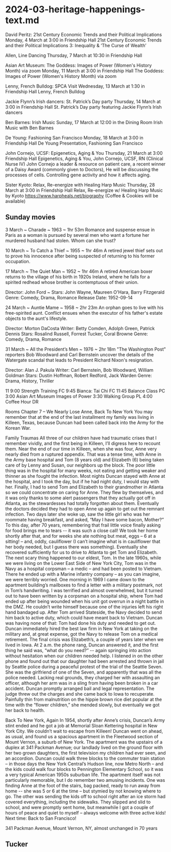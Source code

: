 # 2024-03-heritage-happenings-text.md

David Peritz: 21st Century Economic Trends and their Political Implications
Monday, 4 March at 3:00 in Friendship Hall
21st Century Economic Trends and their Political Implications 3: Inequality & ‘The Curse of Wealth’

Allen, Line Dancing
Thursday, 7 March at 10:30 in Friendship Hall

Asian Art Museum: The Goddess: Images of Power (Women's History Month) via zoom
Monday, 11 March at 3:00 in Friendship Hall
The Goddess: Images of Power (Women's History Month) via zoom

Lenny, French Bulldog: SPCA Visit
Wednesday, 13 March at 1:30 in Friendship Hall
Lenny, French Bulldog

Jackie Flynn’s Irish dancers: St. Patrick’s Day party
Thursday, 14 March at 3:00 in Friendship Hall
St. Patrick’s Day party featuring Jackie Flynn’s Irish dancers

Ben Barnes: Irish Music
Sunday, 17 March at 12:00 in the Dining Room
Irish Music with Ben Barnes

De Young: Fashioning San Francisco
Monday, 18 March at 3:00 in Friendship Hall
De Young Presentation, Fashioning San Francisco

John Cornejo, UCSF: Epigenetics, Aging & You
Thursday, 21 March at 3:00 Friendship Hall
Epigenetics, Aging & You, John Cornejo, UCSF, RN (Clinical
Nurse IV) John Cornejo a leader & resource on patient care, a recent winner of a Daisy Award (commonly given to Doctors), He will be discussing the processes of cells. Controlling gene activity and how it affects aging.

Sister Kyoto: Relax, Re-energize with Healing Harp Music
Thursday, 28 March at 3:00 in Friendship Hall
Relax, Re-energize w/ Healing Harp Music by Kyoto
https://www.harpheals.net/biography
(Coffee & Cookies will be available)

## Sunday movies


3 March ~ Charade ~ 1963 ~ 1hr 53m
Romance and suspense ensue in Paris as a woman is pursued by several men who want a fortune her murdered husband had stolen. Whom can she trust?

10 March ~ To Catch a Thief ~ 1955 ~ 1hr 46m
A retired jewel thief sets out to prove his innocence after being suspected of returning to his former occupation.


17 March ~ The Quiet Man ~ 1952 ~ 1hr 46m
A retired American boxer returns to the village of his birth in 1920s Ireland, where he falls for a spirited redhead whose brother is contemptuous of their union.

Director: John Ford ~ Stars: John Wayne, Maureen O'Hara, Barry Fitzgerald
Genre: Comedy, Drama, Romance
Release Date: 1952-09-14


24 March ~ Auntie Mame ~ 1958 ~ 2hr 23m
An orphan goes to live with his free-spirited aunt. Conflict ensues when the executor of his father's estate objects to the aunt's lifestyle.

Director: Morton DaCosta
Writer: Betty Comden, Adolph Green, Patrick Dennis
Stars: Rosalind Russell, Forrest Tucker, Coral Browne
Genre: Comedy, Drama, Romance

31 March ~ All the President’s Men ~ 1976 ~ 2hr 18m
"The Washington Post" reporters Bob Woodward and Carl Bernstein uncover the details of the Watergate scandal that leads to President Richard Nixon's resignation.

Director: Alan J. Pakula
Writer: Carl Bernstein, Bob Woodward, William Goldman
Stars: Dustin Hoffman, Robert Redford, Jack Warden
Genre: Drama, History, Thriller


11
9:00 Strength Training FC
9:45 Bianca: Tai Chi FC
11:45 Balance Class PC
3:00 Asian Art Museum
 Images of Power
3:30 Walking Group PL
4:00 Coffee Hour DR



Rooms Chapter 7 – We Nearly Lose Anne, Back To New York
You may remember that at the end of the last installment my family was living in Killeen, Texas, because Duncan had been called back into the Army for the Korean War.

Family Traumas
All three of our children have had traumatic crises that I remember vividly, and the first being in Killeen, I’ll digress here to recount them.
Near the end of our time in Killeen, when she was four, Anne very nearly died from a ruptured appendix. That was a tense time, with Anne in the Army base hospital and Tom (8 years old) and Elizabeth (6) being taken care of by Lenny and Susan, our neighbors up the block. The poor little thing was in the hospital for many weeks, not eating and getting weaker and thinner as she fought the infection. Most nights Duncan stayed with Anne at the hospital, and I took the day, but if he had night duty, I would stay with her.
Finally, I had to send Tom and Elizabeth to their grandmother in Atlanta so we could concentrate on caring for Anne. They flew by themselves, and it was only thanks to some alert passengers that they actually got off in Atlanta, as the stewardesses had totally forgotten about them.
Eventually the doctors decided they had to open Anne up again to get out the remnant infection. Two days later she woke up, saw the little girl who was her roommate having breakfast, and asked, “May I have some bacon, Mother?” To this day, after 70 years, remembering that frail little voice finally asking for food brings me to tears -- it was such a close call! We took her home shortly after that, and for weeks she ate nothing but meat, eggs – 6 at a sitting! – and, oddly, cauliflower (I can’t imagine what is in cauliflower that her body needed, but I guess there was something). Eventually she recovered sufficiently for us to drive to Atlanta to get Tom and Elizabeth.
The next scary thing happened to our eldest, Tom. In the late 1960s, while we were living on the Lower East Side of New York City, Tom was in the Navy as a hospital corpsman – a medic – and had been posted to Vietnam. There he ended up with a Marine infantry company – as you can imagine, we were terribly worried.
One morning in 1969 I came down to the apartment building’s mailboxes to find a letter with a military postmark, not in Tom’s handwriting. I was terrified and almost overwhelmed, but it turned out to have been written by a corpsman on a hospital ship, where Tom had ended up after being wounded when his unit got overrun in a night battle in the DMZ. He couldn’t write himself because one of the injuries left his right hand bandaged up.
After Tom arrived Stateside, the Navy decided to send him back to active duty, which could have meant back to Vietnam. Duncan was having none of that: Tom had done his duty and needed to get out. Duncan immediately hired the best law firm in New York at taking on the military and, at great expense, got the Navy to release Tom on a medical retirement.
The final crisis was Elizabeth’s, a couple of years later when we lived in Iowa. At 2 a.m. the phone rang, Duncan answered it, and the first thing he said was, “what do you need?” -- again springing into action without hesitation when our children needed help. I listened in on the other phone and found out that our daughter had been arrested and thrown in jail by Seattle police during a peaceful protest of the trial of the Seattle Seven. She was the girlfriend of one of the Seven, and apparently that was all the police needed. Lacking real grounds, they charged her with assaulting an officer, although her arm was in a sling from having been broken in a car accident.
Duncan promptly arranged bail and legal representation. The judge threw out the charges and she came back to Iowa to recuperate. Painfully thin from malnutrition on the hippie brown rice diet popular at the time with the “flower children,” she mended slowly, but eventually we got her back to health.

Back To New York, Again
In 1954, shortly after Anne’s crisis, Duncan’s Army stint ended and he got a job at Memorial Sloan Kettering hospital in New York City. We couldn’t wait to escape from Killeen! Duncan went on ahead, as usual, and found us a spacious apartment in the Fleetwood section of Mount Vernon, a suburb of New York.
The apartment was the upstairs of a duplex at 341 Packman Avenue; our landlady lived on the ground floor with her two grown daughters, the first television my children had ever seen, and an accordion. Duncan could walk three blocks to the commuter train station – in those days the New York Central’s Hudson line, now Metro North – and the kids could walk four blocks to Pennington Elementary School, so it was a very typical American 1950s suburban life.
The apartment itself was not particularly memorable, but I do remember two amusing incidents. One was finding Anne at the foot of the stairs, bag packed, ready to run away from home -- she was 5 or 6 at the time – but stymied by not knowing where to go. The other was sending the kids off to school right after an ice storm had covered everything, including the sidewalks. They slipped and slid to school, and were promptly sent home, but meanwhile I got a couple of hours of peace and quiet to myself – always welcome with three active kids!
Next time: Back to San Francisco!



341 Packman Avenue, Mount Vernon, NY, almost unchanged in 70 years



## Tucker

